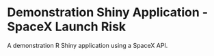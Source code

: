 # Demonstration Shiny Application - SpaceX Launch Risk

A demonstration R Shiny application using a SpaceX API.
